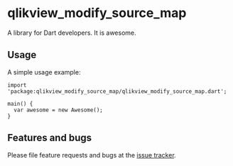 # qlikview_modify_source_map

A library for Dart developers. It is awesome.

## Usage

A simple usage example:

    import 'package:qlikview_modify_source_map/qlikview_modify_source_map.dart';

    main() {
      var awesome = new Awesome();
    }

## Features and bugs

Please file feature requests and bugs at the [issue tracker][tracker].

[tracker]: http://example.com/issues/replaceme
